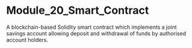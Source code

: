 # Module_20_Smart_Contract
A blockchain-based Solidity smart contract which implements a joint savings account allowing deposit and withdrawal of funds by authorised account holders.

